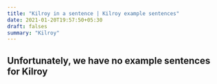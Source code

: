```yaml
---
title: "Kilroy in a sentence | Kilroy example sentences"
date: 2021-01-20T19:57:50+05:30
draft: falses
summary: "Kilroy"
---
```

## Unfortunately, we have no example sentences for Kilroy                 

